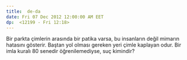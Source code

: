 ```yaml
---
title:  de-da
date: Fri 07 Dec 2012 12:00:00 AM EET 
dp:  <12199 - Fri 12:18>
---
```



Bir parkta çimlerin arasında bir patika varsa, bu insanların değil
mimarın hatasını gösterir. Baştan yol olması gereken yeri çimle
kaplayan odur. Bir imla kuralı 80 senedir öğrenilemediyse, suç
kimindir?



